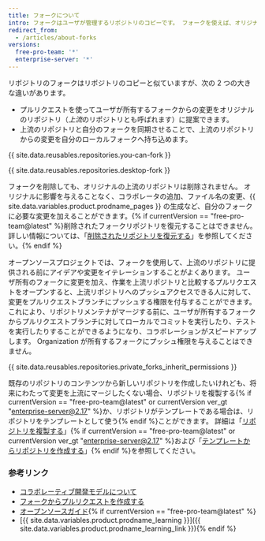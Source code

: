```yaml
---
title: フォークについて
intro: フォークはユーザが管理するリポジトリのコピーです。 フォークを使えば、オリジナルのリポジトリに影響を与えることなくプロジェクトへの変更を行えます。 オリジナルのリポジトリから更新をフェッチしたり、プルリクエストでオリジナルのリポジトリに変更をサブミットしたりできます。
redirect_from:
  - /articles/about-forks
versions:
  free-pro-team: '*'
  enterprise-server: '*'
---
```


リポジトリのフォークはリポジトリのコピーと似ていますが、次の 2 つの大きな違いがあります。

* プルリクエストを使ってユーザが所有するフォークからの変更をオリジナルのリポジトリ（*上流*のリポジトリとも呼ばれます）に提案できます。
* 上流のリポジトリと自分のフォークを同期させることで、上流のリポジトリからの変更を自分のローカルフォークへ持ち込めます。

{{ site.data.reusables.repositories.you-can-fork }}

{{ site.data.reusables.repositories.desktop-fork }}

フォークを削除しても、オリジナルの上流のリポジトリは削除されません。 オリジナルに影響を与えることなく、コラボレータの追加、ファイル名の変更、{{ site.data.variables.product.prodname_pages }} の生成など、自分のフォークに必要な変更を加えることができます。{% if currentVersion == "free-pro-team@latest" %}削除されたフォークリポジトリを復元することはできません。 詳しい情報については、「[削除されたリポジトリを復元する](/articles/restoring-a-deleted-repository)」を参照してください。{% endif %}

オープンソースプロジェクトでは、フォークを使用して、上流のリポジトリに提供される前にアイデアや変更をイテレーションすることがよくあります。 ユーザ所有のフォークに変更を加え、作業を上流リポジトリと比較するプルリクエストをオープンすると、上流リポジトリへのプッシュアクセスできる人に対して、変更をプルリクエストブランチにプッシュする権限を付与することができます。 これにより、リポジトリメンテナがマージする前に、ユーザが所有するフォークからプルリクエストブランチに対してローカルでコミットを実行したり、テストを実行したりすることができるようになり、コラボレーションがスピードアップします。 Organization が所有するフォークにプッシュ権限を与えることはできません。

{{ site.data.reusables.repositories.private_forks_inherit_permissions }}

既存のリポジトリのコンテンツから新しいリポジトリを作成したいけれども、将来にわたって変更を上流にマージしたくない場合、リポジトリを複製する{% if currentVersion == "free-pro-team@latest" or currentVersion ver_gt "enterprise-server@2.17" %}か、リポジトリがテンプレートである場合は、リポジトリをテンプレートとして使う{% endif %}ことができます。 詳細は「[リポジトリを複製する](/articles/duplicating-a-repository)」{% if currentVersion == "free-pro-team@latest" or currentVersion ver_gt "enterprise-server@2.17" %}および「[テンプレートからリポジトリを作成する](/articles/creating-a-repository-from-a-template)」{% endif %}を参照してください。

### 参考リンク

- [コラボレーティブ開発モデルについて](/articles/about-collaborative-development-models)
- [フォークからプルリクエストを作成する](/articles/creating-a-pull-request-from-a-fork)
- [オープンソースガイド](https://opensource.guide/){% if currentVersion == "free-pro-team@latest" %}
- [{{ site.data.variables.product.prodname_learning }}]({{ site.data.variables.product.prodname_learning_link }}){% endif %}
